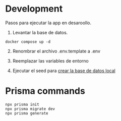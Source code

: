 # Development 
Pasos para ejecutar la app en desaroollo.

1. Levantar la base de datos.
```
docker compose up -d
```
2. Renombrar el archivo .env.template a .env

3. Reemplazar las variables de entorno

4. Ejecutar el seed para [crear la base de datos local](localhost:3000/api/seed)

# Prisma commands
```
npx prisma init
npx prisma migrate dev
npx prisma generate
```
